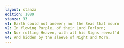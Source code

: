 ```yaml
---
layout: stanza
edition: 1889
stanza: 33
v1: Earth could not answer; nor the Seas that mourn
v2: In flowing Purple, of their Lord Forlorn;
v3: Nor rolling Heaven, with all his Signs reveal'd
v4: And hidden by the sleeve of Night and Morn.
---
```

